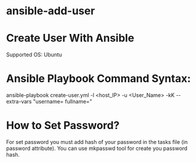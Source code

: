 # ansible-add-user

# Create User With Ansible
Supported OS: 
  Ubuntu

# Ansible Playbook Command Syntax:
ansible-playbook create-user.yml -l <host_IP> -u <User_Name> -kK --extra-vars "username= fullname="

# How to Set Password?
For set password you must add hash of your password in the tasks file (in password attribute). You can use mkpasswd tool for create you password hash.
